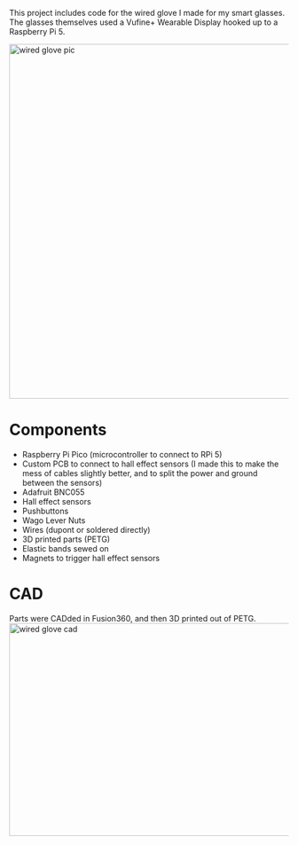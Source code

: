 This project includes code for the wired glove I made for my smart glasses. The glasses themselves used a Vufine+ Wearable Display hooked up to a Raspberry Pi 5.

<img witdh="480" height="640" alt="wired glove pic" src="https://github.com/user-attachments/assets/ef887ef5-6755-429e-8675-3d826c27500b" />

# Components
- Raspberry Pi Pico (microcontroller to connect to RPi 5)
- Custom PCB to connect to hall effect sensors (I made this to make the mess of cables slightly better, and to split the power and ground between the sensors)
- Adafruit BNC055
- Hall effect sensors
- Pushbuttons
- Wago Lever Nuts
- Wires (dupont or soldered directly)
- 3D printed parts (PETG)
- Elastic bands sewed on
- Magnets to trigger hall effect sensors
# CAD
Parts were CADded in Fusion360, and then 3D printed out of PETG.
<img width="512" height="384" alt="wired glove cad" src="https://github.com/user-attachments/assets/b7b8af04-3a4d-4fab-840f-c3775fbe6a4d" />
